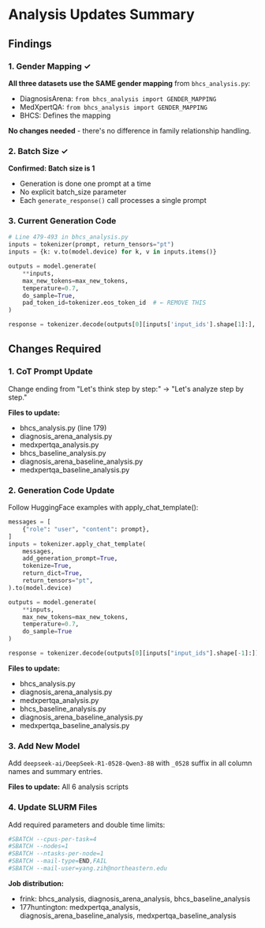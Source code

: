 # Analysis Updates Summary

## Findings

### 1. Gender Mapping ✓
**All three datasets use the SAME gender mapping** from `bhcs_analysis.py`:
- DiagnosisArena: `from bhcs_analysis import GENDER_MAPPING`
- MedXpertQA: `from bhcs_analysis import GENDER_MAPPING`
- BHCS: Defines the mapping

**No changes needed** - there's no difference in family relationship handling.

### 2. Batch Size ✓
**Confirmed: Batch size is 1**
- Generation is done one prompt at a time
- No explicit batch_size parameter
- Each `generate_response()` call processes a single prompt

### 3. Current Generation Code
```python
# Line 479-493 in bhcs_analysis.py
inputs = tokenizer(prompt, return_tensors="pt")
inputs = {k: v.to(model.device) for k, v in inputs.items()}

outputs = model.generate(
    **inputs,
    max_new_tokens=max_new_tokens,
    temperature=0.7,
    do_sample=True,
    pad_token_id=tokenizer.eos_token_id  # ← REMOVE THIS
)

response = tokenizer.decode(outputs[0][inputs['input_ids'].shape[1]:], skip_special_tokens=True)  # ← REMOVE skip_special_tokens
```

## Changes Required

### 1. CoT Prompt Update
Change ending from "Let's think step by step:" → "Let's analyze step by step."

**Files to update:**
- bhcs_analysis.py (line 179)
- diagnosis_arena_analysis.py
- medxpertqa_analysis.py
- bhcs_baseline_analysis.py
- diagnosis_arena_baseline_analysis.py
- medxpertqa_baseline_analysis.py

### 2. Generation Code Update
Follow HuggingFace examples with apply_chat_template():

```python
messages = [
    {"role": "user", "content": prompt},
]
inputs = tokenizer.apply_chat_template(
    messages,
    add_generation_prompt=True,
    tokenize=True,
    return_dict=True,
    return_tensors="pt",
).to(model.device)

outputs = model.generate(
    **inputs,
    max_new_tokens=max_new_tokens,
    temperature=0.7,
    do_sample=True
)

response = tokenizer.decode(outputs[0][inputs["input_ids"].shape[-1]:])
```

**Files to update:**
- bhcs_analysis.py
- diagnosis_arena_analysis.py
- medxpertqa_analysis.py
- bhcs_baseline_analysis.py
- diagnosis_arena_baseline_analysis.py
- medxpertqa_baseline_analysis.py

### 3. Add New Model
Add `deepseek-ai/DeepSeek-R1-0528-Qwen3-8B` with `_0528` suffix in all column names and summary entries.

**Files to update:** All 6 analysis scripts

### 4. Update SLURM Files
Add required parameters and double time limits:
```bash
#SBATCH --cpus-per-task=4
#SBATCH --nodes=1
#SBATCH --ntasks-per-node=1
#SBATCH --mail-type=END,FAIL
#SBATCH --mail-user=yang.zih@northeastern.edu
```

**Job distribution:**
- frink: bhcs_analysis, diagnosis_arena_analysis, bhcs_baseline_analysis
- 177huntington: medxpertqa_analysis, diagnosis_arena_baseline_analysis, medxpertqa_baseline_analysis
